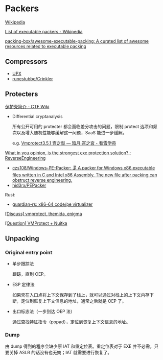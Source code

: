 # Packers
[Wikipedia](https://en.wikipedia.org/wiki/Executable_compression)

[List of executable packers - Wikipedia](https://en.wikipedia.org/wiki/Executable_compression#List_of_executable_packers)

[packing-box/awesome-executable-packing: A curated list of awesome resources related to executable packing](https://github.com/packing-box/awesome-executable-packing)

## Compressors
- [UPX](UPX/README.md)
- [runestubbe/Crinkler](https://github.com/runestubbe/Crinkler)

## Protecters
[保护壳简介 - CTF Wiki](https://ctf-wiki.org/reverse/windows/unpack/packer-introduction/)

- Differential cryptanalysis

  所有公开可用的 protecter 都会面临差分攻击的问题，限制 protect 选项和频次以及增大随机性能够缓解这一问题，SaaS 能进一步缓解。

  e.g. [Vmprotect3.5.1 壹之型 — 暗月·宵之宫 - 看雪学苑](https://mp.weixin.qq.com/s/El1P_Cq-ZIlFXLEwIvp0JA)

[What in you opinion, is the strongest exe protection solution? : ReverseEngineering](https://www.reddit.com/r/ReverseEngineering/comments/h26cm/what_in_you_opinion_is_the_strongest_exe/)

- [czs108/Windows-PE-Packer: 🗜️ A packer for Windows x86 executable files written in C and Intel x86 Assembly. The new file after packing can obstruct reverse engineering.](https://github.com/czs108/Windows-PE-Packer)
- [hid3rx/PEPacker](https://github.com/hid3rx/PEPacker)

Rust:
- [guardian-rs: x86-64 code/pe virtualizer](https://github.com/felix-rs/guardian-rs)

[\[Discuss\] vmprotect, themida, enigma](https://www.unknowncheats.me/forum/anti-cheat-bypass/504979-vmprotect-themida-enigma.html)

[\[Question\] VMProtect + Nuitka](https://www.unknowncheats.me/forum/anti-cheat-bypass/668906-vmprotect-nuitka.html)

## Unpacking
### Original entry point
- 单步跟踪法
  
  跟踪，直到 OEP。

- ESP 定律法
  
  如果壳在入口点将上下文保存到了栈上，就可以通过对栈上的上下文内存下断，定位到恢复上下文信息的地址，通常之后就是 OEP 了。

- 出口标志法（一步到达 OEP 法）

  通过查找特征指令（popad），定位到恢复上下文信息的地址。

### Dump
由 dump 得到的程序会缺少原 IAT 和重定位表。重定位表对于 EXE 并不必需，只要关掉 ASLR 的话没有也无妨；IAT 就需要进行恢复了。